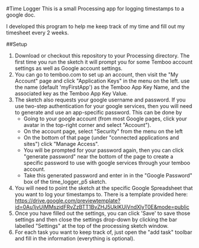 #Time Logger
This is a small Processing app for logging timestamps to a google doc.

I developed this program to help me keep track of my time and fill out my timesheet every 2 weeks.

##Setup
1. Download or checkout this repository to your Processing directory. The first time you run the sketch
it will prompt you for some Temboo account settings as well as Google account settings.
2. You can go to temboo.com to set up an account, then visit the "My Account" page and click "Application Keys" in the menu on the left.
use the name (default 'myFirstApp') as the Temboo App Key Name, and the associated key as the Temboo App Key Value. 
3. The sketch also requests your google username and password. If you use two-step authentication for your google services, then you will need to generate and use an
app-specific password. This can be done by 
   * Going to your google account (from most Google pages, click your avatar in the top-right corner and select "Account").
   * On the account page, select "Security" from the menu on the left
   * On the bottom of that page (under "connected applications and sites") click "Manage Access".
   * You will be prompted for your password again, then you can click "generate password" near the bottom of the page to create a specific password to use with google services through your temboo account. 
   * Take this generated password and enter in in the "Google Password" box of the time_logger_p5 sketch.
4. You will need to point the sketch at the specific Google Spreadsheet that you want to log your timestamps to. There is a template provided here: https://drive.google.com/previewtemplate?id=0Au1jvUiMMszidFRvZzBTT1BvZHJ5UklKUjVndXlyT0E&mode=public
5. Once you have filled out the settings, you can click 'Save' to save those settings and then close the settings drop-down by clicking the bar labelled "Settings" at the top of the processing sketch window.
6. For each task you want to keep track of, just open the "add task" toolbar and fill in the information (everything is optional).
